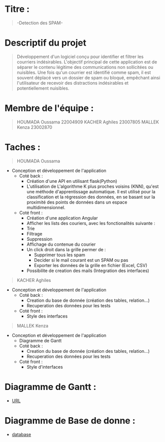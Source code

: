 # Titre :

> -Detection des SPAM-

# Descriptif du projet

> Développement d'un logiciel conçu pour identifier et filtrer les courriers indésirables. L'objectif principal de cette application est de séparer le contenu légitime des communications non sollicitées ou nuisibles. Une fois qu'un courrier est identifié comme spam, il est souvent déplacé vers un dossier de spam ou bloqué, empêchant ainsi l'utilisateur de recevoir des distractions indésirables et potentiellement nuisibles.

# Membre de l'équipe :

> HOUMADA Oussama 22004909
> KACHER Aghiles  23007805
> MALLEK Kenza    23002870

# Taches :

> HOUMADA Oussama

- Conception et développement de l'application
  - Coté back :
    - Création d'une API en utilisant flask(Python)
    - L'utilisation de L'algorithme K plus proches voisins (KNN), qu'est une méthode d'apprentissage automatique. Il est utilisé pour la classification et la régression des données, en se basant sur la proximité des points de données dans un espace multidimensionnel.
  - Coté front :
    - Création d'une application Angular
    - Afficher les lists des couriers, avec les fonctionalités suivante :
    - Trie
    - Filtrage
    - Suppression
    - Affichage du contenue du courier
    - Un click droit dans la grille permer de :
      - Supprimer tous les spam
      - Decider si le mail courant est un SPAM ou pas
      - Exporter les données de la grille en fichier (Excel, CSV)
    - Possibilite de creation des mails
      (Integration des interfaces)

> KACHER Aghiles

- Conception et développement de l'application
  - Coté back :
    - Creation du base de donnée (création des tables, relation...)
    - Recuperation des données pour les tests
  - Coté front :
    - Style des interfaces

> MALLEK Kenza

- Conception et développement de l'application
  - Diagramme de Gantt
  - Coté back :
    - Creation du base de donnée (création des tables, relation...)
    - Recuperation des données pour les tests
  - Coté front :
    - Style d'interfaces

# Diagramme de Gantt :

- [URL](https://docs.google.com/spreadsheets/d/e/2PACX-1vQNUycuxxUXHO7hyLsknVPTXSqUuOJ9oKH6HAsavWRa2EbRrsSJgllFVU7PgmPpIUm5JBPVHuhpol3d/pubhtml)

# Diagramme de Base de donne :

- [database](https://github.com/oussamahoumada/spam-detection/blob/main/bdd/bdd.svg)
